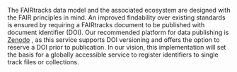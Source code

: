 The FAIRtracks data model and the associated ecosystem are designed with the FAIR principles in
mind. An improved findability over existing standards is ensured by requiring a FAIRtracks document
to be published with document identifier (DOI). Our recommended platform for data publishing
is [Zenodo](https://zenodo.org/) , as this service supports DOI versioning and offers the option to
reserve a DOI prior to publication. In our vision, this implementation will set the basis for a
globally accessible service to register identifiers to single track files or collections.
